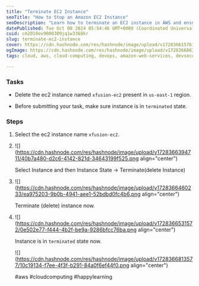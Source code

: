 ```yaml
---
title: "Terminate EC2 Instance"
seoTitle: "How to Stop an Amazon EC2 Instance"
seoDescription: "Learn how to terminate an EC2 instance in AWS and ensure it's successfully deleted in the us-east-1 region"
datePublished: Tue Oct 08 2024 05:54:46 GMT+0000 (Coordinated Universal Time)
cuid: cm2010ov9000309jq1w3368kr
slug: terminate-ec2-instance
cover: https://cdn.hashnode.com/res/hashnode/image/upload/v1728366157611/67e334aa-7015-4e8c-ae48-935464f777bb.png
ogImage: https://cdn.hashnode.com/res/hashnode/image/upload/v1728366863415/02c1e75e-c267-4d43-afbc-e17d5726d5b1.png
tags: cloud, aws, cloud-computing, devops, amazon-web-services, devsecops, instance

---
```


### Tasks

* Delete the ec2 instance named `xfusion-ec2` present in `us-east-1` region.
    
* Before submitting your task, make sure instance is in `terminated` state.
    

### Steps

1. Select the ec2 instance name `xfusion-ec2`.
    
2. ![](https://cdn.hashnode.com/res/hashnode/image/upload/v1728366394711/40b7a480-d2c6-4142-821d-34643199f525.png align="center")
    
    Select Instance and then Instance State → Terminate(delete Instance)
    
3. ![](https://cdn.hashnode.com/res/hashnode/image/upload/v1728366460233/ea975203-9b0b-4941-aee1-52bdbd0fc4b6.png align="center")
    
    Terminate (delete) instance now.
    
4. ![](https://cdn.hashnode.com/res/hashnode/image/upload/v1728366531572/0e502e77-f444-4b2f-be9a-9286bfcc76ba.png align="center")
    
    Instance is in `terminated` state now.
    
    ![](https://cdn.hashnode.com/res/hashnode/image/upload/v1728366813577/10c19134-f7ee-4f3f-b291-84a0f6ef44f0.png align="center")
    
    #aws #cloudcomputing #happylearning